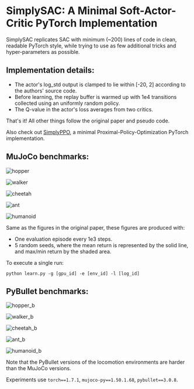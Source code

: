 # SimplySAC: A Minimal Soft-Actor-Critic PyTorch Implementation

SimplySAC replicates SAC with minimum (~200) lines of code in clean, readable PyTorch style, while trying to use as few additional tricks and hyper-parameters as possible.

## Implementation details:
* The actor's log_std output is clamped to lie within [-20, 2] according to the authors' source code.
* Before learning, the replay buffer is warmed up with 1e4 transitions collected using an uniformly random policy.
* The Q-value in the actor's loss averages from two critics.

That's it! All other things follow the original paper and pseudo code.

Also check out [SimplyPPO](https://github.com/arthur-x/SimplyPPO), a minimal Proximal-Policy-Optimization PyTorch implementation.

## MuJoCo benchmarks:

![hopper](./figures/hopper.png)

![walker](./figures/walker2d.png)

![cheetah](./figures/halfcheetah.png)

![ant](./figures/ant.png)

![humanoid](./figures/humanoid.png)

Same as the figures in the original paper, these figures are produced with:

* One evaluation episode every 1e3 steps.
* 5 random seeds, where the mean return is represented by the solid line, and max/min return by the shaded area.

To execute a single run:
```
python learn.py -g [gpu_id] -e [env_id] -l [log_id]
```

## PyBullet benchmarks:

![hopper_b](./figures/hopper_bullet.png)

![walker_b](./figures/walker2d_bullet.png)

![cheetah_b](./figures/halfcheetah_bullet.png)

![ant_b](./figures/ant_bullet.png)

![humanoid_b](./figures/humanoid_bullet.png)

Note that the PyBullet versions of the locomotion environments are harder than the MuJoCo versions.

Experiments use `torch==1.7.1`, `mujoco-py==1.50.1.68`, `pybullet==3.0.8`.
